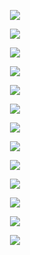 <p align="center">
  <img src="https://github.com/Orthogonal-Research-Lab/Meta-brain-Models/blob/master/CGS/Representations/Shape%20Gradient/Slide1.PNG"><BR>
</p>
<p align="center">
  <img src="https://github.com/Orthogonal-Research-Lab/Meta-brain-Models/blob/master/CGS/Representations/Shape%20Gradient/Slide2.PNG"><BR>
</p>
<p align="center">
  <img src="https://github.com/Orthogonal-Research-Lab/Meta-brain-Models/blob/master/CGS/Representations/Shape%20Gradient/Slide3.PNG"><BR>
</p>
<p align="center">
  <img src="https://github.com/Orthogonal-Research-Lab/Meta-brain-Models/blob/master/CGS/Representations/Shape%20Gradient/Slide4.PNG"><BR>
</p>
<p align="center">
  <img src="https://github.com/Orthogonal-Research-Lab/Meta-brain-Models/blob/master/CGS/Representations/Shape%20Gradient/Slide5.PNG"><BR>
</p>
<p align="center">
  <img src="https://github.com/Orthogonal-Research-Lab/Meta-brain-Models/blob/master/CGS/Representations/Shape%20Gradient/Slide6.PNG"><BR>
</p>
<p align="center">
  <img src="https://github.com/Orthogonal-Research-Lab/Meta-brain-Models/blob/master/CGS/Representations/Shape%20Gradient/Slide7.PNG"><BR>
</p>
<p align="center">
  <img src="https://github.com/Orthogonal-Research-Lab/Meta-brain-Models/blob/master/CGS/Representations/Shape%20Gradient/Slide8.PNG"><BR>
</p>
<p align="center">
  <img src="https://github.com/Orthogonal-Research-Lab/Meta-brain-Models/blob/master/CGS/Representations/Shape%20Gradient/Slide9.PNG"><BR>
</p>
<p align="center">
  <img src="https://github.com/Orthogonal-Research-Lab/Meta-brain-Models/blob/master/CGS/Representations/Shape%20Gradient/Slide10.PNG"><BR>
</p>
<p align="center">
  <img src="https://github.com/Orthogonal-Research-Lab/Meta-brain-Models/blob/master/CGS/Representations/Shape%20Gradient/Slide11.PNG"><BR>
</p>
<p align="center">
  <img src="https://github.com/Orthogonal-Research-Lab/Meta-brain-Models/blob/master/CGS/Representations/Shape%20Gradient/Slide12.PNG"><BR>
</p>
<p align="center">
  <img src="https://github.com/Orthogonal-Research-Lab/Meta-brain-Models/blob/master/CGS/Representations/Shape%20Gradient/Slide13.PNG"><BR>
</p>
